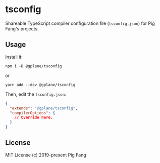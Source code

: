 # tsconfig

Shareable TypeScript compiler configuration file (`tsconfig.json`) for Pig Fang's projects.

## Usage

Install it:

```
npm i -D @gplane/tsconfig
```

or

```
yarn add --dev @gplane/tsconfig
```

Then, edit the `tsconfig.json`:

```json
{
  "extends": "@gplane/tsconfig",
  "compilerOptions": {
    // Override here.
  }
}
```

## License

MIT License (c) 2019-present Pig Fang
